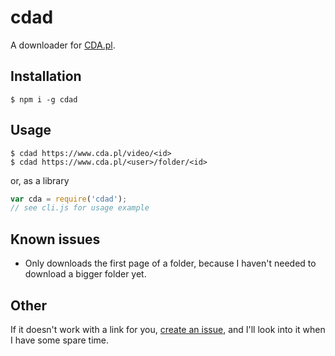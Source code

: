 # cdad

A downloader for [CDA.pl](https://cda.pl).

## Installation

```
$ npm i -g cdad
```

## Usage

```
$ cdad https://www.cda.pl/video/<id>
$ cdad https://www.cda.pl/<user>/folder/<id>
```

or, as a library

```js
var cda = require('cdad');
// see cli.js for usage example
```

## Known issues

* Only downloads the first page of a folder, because I haven't needed to download a bigger folder yet.

## Other

If it doesn't work with a link for you, [create an issue](https://github.com/irth/cdad/issues/new), and I'll look into it when I have some spare time.

